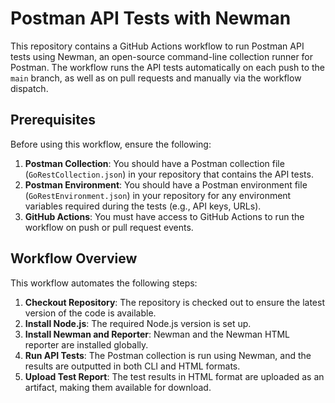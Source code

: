 # Postman API Tests with Newman

This repository contains a GitHub Actions workflow to run Postman API tests using Newman, an open-source command-line collection runner for Postman. The workflow runs the API tests automatically on each push to the `main` branch, as well as on pull requests and manually via the workflow dispatch.

## Prerequisites

Before using this workflow, ensure the following:

1. **Postman Collection**: You should have a Postman collection file (`GoRestCollection.json`) in your repository that contains the API tests.
2. **Postman Environment**: You should have a Postman environment file (`GoRestEnvironment.json`) in your repository for any environment variables required during the tests (e.g., API keys, URLs).
3. **GitHub Actions**: You must have access to GitHub Actions to run the workflow on push or pull request events.

## Workflow Overview

This workflow automates the following steps:

1. **Checkout Repository**: The repository is checked out to ensure the latest version of the code is available.
2. **Install Node.js**: The required Node.js version is set up.
3. **Install Newman and Reporter**: Newman and the Newman HTML reporter are installed globally.
4. **Run API Tests**: The Postman collection is run using Newman, and the results are outputted in both CLI and HTML formats.
5. **Upload Test Report**: The test results in HTML format are uploaded as an artifact, making them available for download.
